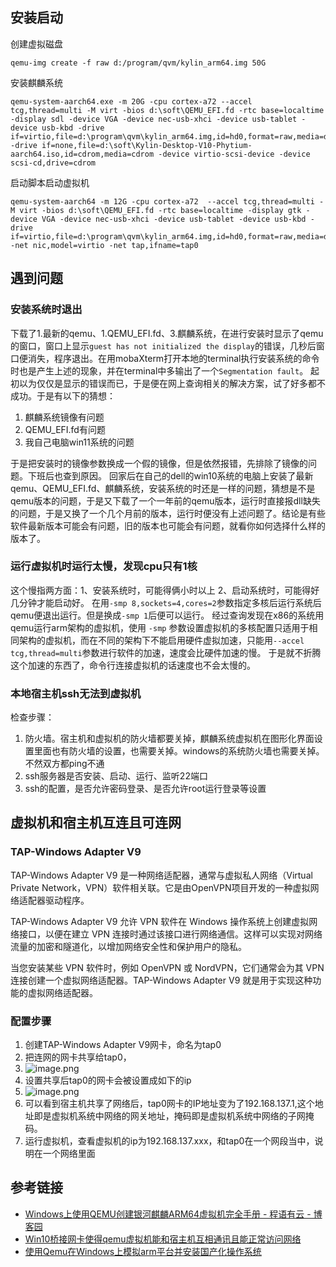 ## 安装启动

创建虚拟磁盘
```
qemu-img create -f raw d:/program/qvm/kylin_arm64.img 50G
```

安装麒麟系统
```
qemu-system-aarch64.exe -m 20G -cpu cortex-a72 --accel tcg,thread=multi -M virt -bios d:\soft\QEMU_EFI.fd -rtc base=localtime -display sdl -device VGA -device nec-usb-xhci -device usb-tablet -device usb-kbd -drive if=virtio,file=d:\program\qvm\kylin_arm64.img,id=hd0,format=raw,media=disk -drive if=none,file=d:\soft\Kylin-Desktop-V10-Phytium-aarch64.iso,id=cdrom,media=cdrom -device virtio-scsi-device -device scsi-cd,drive=cdrom
```

启动脚本启动虚拟机
```
qemu-system-aarch64 -m 12G -cpu cortex-a72  --accel tcg,thread=multi -M virt -bios d:\soft\QEMU_EFI.fd -rtc base=localtime -display gtk -device VGA -device nec-usb-xhci -device usb-tablet -device usb-kbd -drive if=virtio,file=d:\program\qvm\kylin_arm64.img,id=hd0,format=raw,media=disk -net nic,model=virtio -net tap,ifname=tap0
```


## 遇到问题

### 安装系统时退出
下载了1.最新的qemu、1.QEMU_EFI.fd、3.麒麟系统，在进行安装时显示了qemu的窗口，窗口上显示`guest has not initialized the display`的错误，几秒后窗口便消失，程序退出。在用mobaXterm打开本地的terminal执行安装系统的命令时也是产生上述的现象，并在terminal中多输出了一个`Segmentation fault`。
起初以为仅仅是显示的错误而已，于是便在网上查询相关的解决方案，试了好多都不成功。于是有以下的猜想：
1. 麒麟系统镜像有问题
2. QEMU_EFI.fd有问题
3. 我自己电脑win11系统的问题

于是把安装时的镜像参数换成一个假的镜像，但是依然报错，先排除了镜像的问题。下班后也查到原因。
回家后在自己的dell的win10系统的电脑上安装了最新qemu、QEMU_EFI.fd、麒麟系统，安装系统的时还是一样的问题，猜想是不是qemu版本的问题，于是又下载了一个一年前的qemu版本，运行时直接报dll缺失的问题，于是又换了一个几个月前的版本，运行时便没有上述问题了。结论是有些软件最新版本可能会有问题，旧的版本也可能会有问题，就看你如何选择什么样的版本了。

### 运行虚拟机时运行太慢，发现cpu只有1核
这个慢指两方面：1、安装系统时，可能得俩小时以上  2、启动系统时，可能得好几分钟才能启动好。
在用`-smp 8,sockets=4,cores=2`参数指定多核后运行系统后qemu便退出运行。但是换成`-smp 1`后便可以运行。
经过查询发现在x86的系统用qemu运行arm架构的虚拟机，使用 `-smp` 参数设置虚拟机的多核配置只适用于相同架构的虚拟机，而在不同的架构下不能启用硬件虚拟加速，只能用`--accel tcg,thread=multi`参数进行软件的加速，速度会比硬件加速的慢。
于是就不折腾这个加速的东西了，命令行连接虚拟机的话速度也不会太慢的。

### 本地宿主机ssh无法到虚拟机
检查步骤：
1. 防火墙。宿主机和虚拟机的防火墙都要关掉，麒麟系统虚拟机在图形化界面设置里面也有防火墙的设置，也需要关掉。windows的系统防火墙也需要关掉。不然双方都ping不通
2. ssh服务器是否安装、启动、运行、监听22端口
3. ssh的配置，是否允许密码登录、是否允许root运行登录等设置


## 虚拟机和宿主机互连且可连网

### TAP-Windows Adapter V9
TAP-Windows Adapter V9 是一种网络适配器，通常与虚拟私人网络（Virtual Private Network，VPN）软件相关联。它是由OpenVPN项目开发的一种虚拟网络适配器驱动程序。

TAP-Windows Adapter V9 允许 VPN 软件在 Windows 操作系统上创建虚拟网络接口，以便在建立 VPN 连接时通过该接口进行网络通信。这样可以实现对网络流量的加密和隧道化，以增加网络安全性和保护用户的隐私。

当您安装某些 VPN 软件时，例如 OpenVPN 或 NordVPN，它们通常会为其 VPN 连接创建一个虚拟网络适配器。TAP-Windows Adapter V9 就是用于实现这种功能的虚拟网络适配器。

### 配置步骤
1. 创建TAP-Windows Adapter V9网卡，命名为tap0
2. 把连网的网卡共享给tap0，
3. ![image.png](https://sxm-upload.oss-cn-beijing.aliyuncs.com/imgs/20230713112235.png)
4. 设置共享后tap0的网卡会被设置成如下的ip
5. ![image.png](https://sxm-upload.oss-cn-beijing.aliyuncs.com/imgs/20230713112452.png)
6. 可以看到宿主机共享了网络后，tap0网卡的IP地址变为了192.168.137.1,这个地址即是虚拟机系统中网络的网关地址，掩码即是虚拟机系统中网络的子网掩码。
7. 运行虚拟机，查看虚拟机的ip为192.168.137.xxx，和tap0在一个网段当中，说明在一个网络里面





## 参考链接
- [Windows上使用QEMU创建银河麒麟ARM64虚拟机完全手册 - 程语有云 - 博客园](https://www.cnblogs.com/mylibs/p/kylin-arm64-with-qemu-on-windows.html)
- [Win10桥接网卡使得qemu虚拟机能和宿主机互相通讯且能正常访问网络](https://blog.csdn.net/qq_37823156/article/details/129354546)
- [ 使用Qemu在Windows上模拟arm平台并安装国产化操作系统](https://blog.csdn.net/EmptyStupid/article/details/127949231)